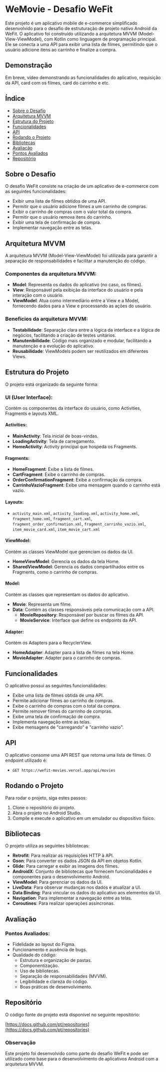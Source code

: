# WeMovie - Desafio WeFit

Este projeto é um aplicativo mobile de e-commerce simplificado desenvolvido para o desafio de estruturação de projeto nativo Android da WeFit. O aplicativo foi construído utilizando a arquitetura MVVM (Model-View-ViewModel), com Kotlin como linguagem de programação principal. Ele se conecta a uma API para exibir uma lista de filmes, permitindo que o usuário adicione itens ao carrinho e finalize a compra.

## Demonstração
Em breve, vídeo demonstrando as funcionalidades do aplicativo, requisição da API, card com os filmes, card do carrinho e etc.

## Índice
- [Sobre o Desafio](#sobre-o-desafio)
- [Arquitetura MVVM](#arquitetura-mvvm)
- [Estrutura do Projeto](#estrutura-do-projeto)
- [Funcionalidades](#funcionalidades)
- [API](#api)
- [Rodando o Projeto](#rodando-o-projeto)
- [Bibliotecas](#bibliotecas)
- [Avaliação](#avaliação)
- [Pontos Avaliados](#pontos-avaliados)
- [Repositório](#repositório)

## Sobre o Desafio
O desafio WeFit consiste na criação de um aplicativo de e-commerce com as seguintes funcionalidades:
- Exibir uma lista de filmes obtidos de uma API.
- Permitir que o usuário adicione filmes a um carrinho de compras.
- Exibir o carrinho de compras com o valor total da compra.
- Permitir que o usuário remova itens do carrinho.
- Exibir uma tela de confirmação de compra.
- Implementar navegação entre as telas.

## Arquitetura MVVM
A arquitetura MVVM (Model-View-ViewModel) foi utilizada para garantir a separação de responsabilidades e facilitar a manutenção do código.

### Componentes da arquitetura MVVM:
- **Model**: Representa os dados do aplicativo (no caso, os filmes).
- **View**: Responsável pela exibição da interface do usuário e pela interação com o usuário.
- **ViewModel**: Atua como intermediário entre a View e a Model, fornecendo dados para a View e processando as ações do usuário.

### Benefícios da arquitetura MVVM:
- **Testabilidade**: Separação clara entre a lógica da interface e a lógica de negócios, facilitando a criação de testes unitários.
- **Manutenibilidade**: Código mais organizado e modular, facilitando a manutenção e a evolução do aplicativo.
- **Reusabilidade**: ViewModels podem ser reutilizados em diferentes Views.

## Estrutura do Projeto
O projeto está organizado da seguinte forma:

### UI (User Interface):
Contém os componentes da interface do usuário, como Activities, Fragments e layouts XML.

#### Activities:
- **MainActivity**: Tela inicial de boas-vindas.
- **LoadingActivity**: Tela de carregamento.
- **HomeActivity**: Activity principal que hospeda os Fragments.

#### Fragments:
- **HomeFragment**: Exibe a lista de filmes.
- **CartFragment**: Exibe o carrinho de compras.
- **OrderConfirmationFragment**: Exibe a confirmação da compra.
- **CarrinhoVazioFragment**: Exibe uma mensagem quando o carrinho está vazio.

#### Layouts:
- `activity_main.xml`, `activity_loading.xml`, `activity_home.xml`, `fragment_home.xml`, `fragment_cart.xml`, `fragment_order_confirmation.xml`, `fragment_carrinho_vazio.xml`, `item_movie_card.xml`, `item_movie_cart.xml`

#### ViewModel:
Contém as classes ViewModel que gerenciam os dados da UI.
- **HomeViewModel**: Gerencia os dados da tela Home.
- **SharedViewModel**: Gerencia os dados compartilhados entre os Fragments, como o carrinho de compras.

#### Model:
Contém as classes que representam os dados do aplicativo.
- **Movie**: Representa um filme.
- **Data**: Contém as classes responsáveis pela comunicação com a API.
  - **MovieRepository**: Responsável por buscar os filmes da API.
  - **MovieService**: Interface que define os endpoints da API.

#### Adapter:
Contém os Adapters para o RecyclerView.
- **HomeAdapter**: Adapter para a lista de filmes na tela Home.
- **MovieAdapter**: Adapter para o carrinho de compras.

## Funcionalidades
O aplicativo possui as seguintes funcionalidades:
- Exibe uma lista de filmes obtida de uma API.
- Permite adicionar filmes ao carrinho de compras.
- Exibe o carrinho de compras com o total da compra.
- Permite remover filmes do carrinho de compras.
- Exibe uma tela de confirmação de compra.
- Implementa navegação entre as telas.
- Exibe mensagens de "carregando" e "carrinho vazio".

## API
O aplicativo consome uma API REST que retorna uma lista de filmes. O endpoint utilizado é:

- `GET https://wefit-movies.vercel.app/api/movies`

## Rodando o Projeto
Para rodar o projeto, siga estes passos:
1. Clone o repositório do projeto.
2. Abra o projeto no Android Studio.
3. Compile e execute o aplicativo em um emulador ou dispositivo físico.

## Bibliotecas
O projeto utiliza as seguintes bibliotecas:
- **Retrofit**: Para realizar as requisições HTTP à API.
- **Gson**: Para converter os dados JSON da API em objetos Kotlin.
- **Glide**: Para carregar e exibir as imagens dos filmes.
- **AndroidX**: Conjunto de bibliotecas que fornecem funcionalidades e componentes para o desenvolvimento Android.
- **ViewModel**: Para gerenciar os dados da UI.
- **LiveData**: Para observar mudanças nos dados e atualizar a UI.
- **Data Binding**: Para vincular os dados do aplicativo aos elementos da UI.
- **Navigation**: Para implementar a navegação entre as telas.
- **Coroutines**: Para realizar operações assíncronas.

## Avaliação

### Pontos Avaliados:
- Fidelidade ao layout do Figma.
- Funcionamento e ausência de bugs.
- Qualidade do código:
  - Estrutura e organização de pastas.
  - Componentização.
  - Uso de bibliotecas.
  - Separação de responsabilidades (MVVM).
  - Legibilidade e clareza do código.
  - Boas práticas de desenvolvimento.

## Repositório
O código fonte do projeto está disponível no seguinte repositório:

[https://docs.github.com/pt/repositories](https://docs.github.com/pt/repositories)

### Observação
Este projeto foi desenvolvido como parte do desafio WeFit e pode ser utilizado como base para o desenvolvimento de aplicativos Android com a arquitetura MVVM.
